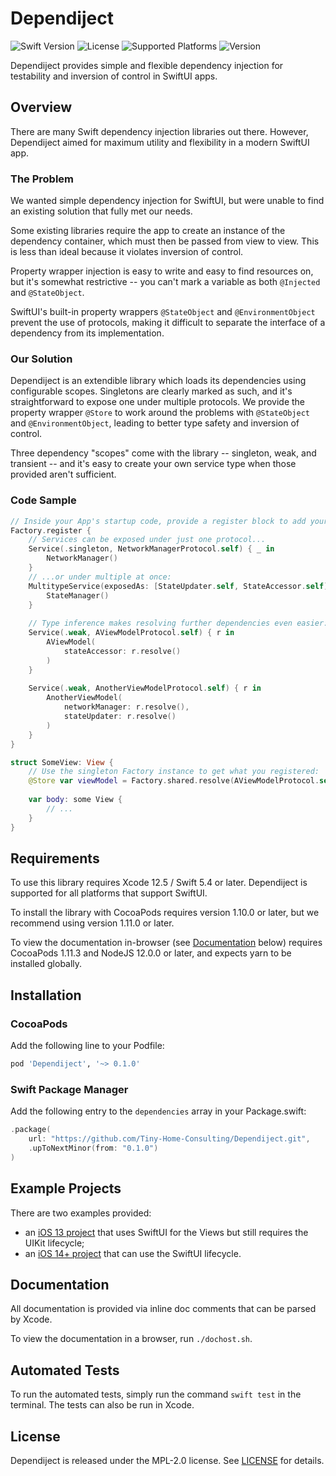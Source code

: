 # Dependiject

![Swift Version][1]
![License][2]
![Supported Platforms][3]
![Version][8]

Dependiject provides simple and flexible dependency injection for testability and inversion of
control in SwiftUI apps.

## Overview

There are many Swift dependency injection libraries out there. However, Dependiject aimed for
maximum utility and flexibility in a modern SwiftUI app.

### The Problem

We wanted simple dependency injection for SwiftUI, but were unable to find an existing solution that
fully met our needs.

Some existing libraries require the app to create an instance of the dependency container, which
must then be passed from view to view. This is less than ideal because it violates inversion of
control.

Property wrapper injection is easy to write and easy to find resources on, but it's somewhat
restrictive -- you can't mark a variable as both `@Injected` and `@StateObject`.

SwiftUI's built-in property wrappers `@StateObject` and `@EnvironmentObject` prevent the use of
protocols, making it difficult to separate the interface of a dependency from its implementation.

### Our Solution

Dependiject is an extendible library which loads its dependencies using configurable scopes.
Singletons are clearly marked as such, and it's straightforward to expose one under multiple
protocols. We provide the property wrapper `@Store` to work around the problems with `@StateObject`
and `@EnvironmentObject`, leading to better type safety and inversion of control.

Three dependency "scopes" come with the library -- singleton, weak, and transient -- and it's easy
to create your own service type when those provided aren't sufficient.

### Code Sample

```swift
// Inside your App's startup code, provide a register block to add your dependencies:
Factory.register {
    // Services can be exposed under just one protocol...
    Service(.singleton, NetworkManagerProtocol.self) { _ in
        NetworkManager()
    }
    // ...or under multiple at once:
    MultitypeService(exposedAs: [StateUpdater.self, StateAccessor.self]) { _ in
        StateManager()
    }
    
    // Type inference makes resolving further dependencies even easier:
    Service(.weak, AViewModelProtocol.self) { r in
        AViewModel(
            stateAccessor: r.resolve()
        )
    }
    
    Service(.weak, AnotherViewModelProtocol.self) { r in
        AnotherViewModel(
            networkManager: r.resolve(),
            stateUpdater: r.resolve()
        )
    }
}

struct SomeView: View {
    // Use the singleton Factory instance to get what you registered:
    @Store var viewModel = Factory.shared.resolve(AViewModelProtocol.self)
    
    var body: some View {
        // ...
    }
}
```

## Requirements

To use this library requires Xcode 12.5 / Swift 5.4 or later. Dependiject is supported for all
platforms that support SwiftUI.

To install the library with CocoaPods requires version 1.10.0 or later, but we recommend using
version 1.11.0 or later.

To view the documentation in-browser (see [Documentation][4] below) requires CocoaPods 1.11.3 and
NodeJS 12.0.0 or later, and expects yarn to be installed globally.

## Installation

### CocoaPods

Add the following line to your Podfile:

```ruby
pod 'Dependiject', '~> 0.1.0'
```

### Swift Package Manager

Add the following entry to the `dependencies` array in your Package.swift:

```swift
.package(
    url: "https://github.com/Tiny-Home-Consulting/Dependiject.git",
    .upToNextMinor(from: "0.1.0")
)
```

## Example Projects

There are two examples provided: 
- an [iOS 13 project][5] that uses SwiftUI for the Views but still requires the UIKit lifecycle;
- an [iOS 14+ project][6] that can use the SwiftUI lifecycle.

## Documentation

All documentation is provided via inline doc comments that can be parsed by Xcode.

To view the documentation in a browser, run `./dochost.sh`.

## Automated Tests

To run the automated tests, simply run the command `swift test` in the terminal. The tests can also
be run in Xcode.

## License

Dependiject is released under the MPL-2.0 license. See [LICENSE][7] for details.

[1]: https://img.shields.io/badge/swift-~%3E%205.4-orange
[2]: https://img.shields.io/cocoapods/l/Dependiject?color=blue
[3]: https://img.shields.io/cocoapods/p/Dependiject?color=yellowgreen
[4]: #documentation
[5]: ./iOS%2013%20Example/
[6]: ./iOS%2014%20Example/
[7]: ./LICENSE
[8]: https://img.shields.io/cocoapods/v/Dependiject
